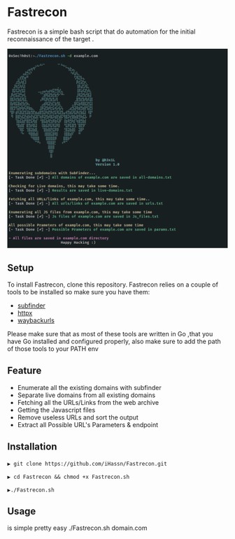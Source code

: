 # Fastrecon

  Fastrecon is a simple bash script that do automation for the initial reconnaissance of the target .
  
 
![This is an image](https://github.com/iHassn/Fastrecon/blob/main/.usage.png)

## Setup
To install Fastrecon, clone this repository. Fastrecon relies on a couple of tools to be installed so make sure you have them:
* [subfinder](https://github.com/projectdiscovery/subfinder)
* [httpx](https://github.com/projectdiscovery/httpx)
* [waybackurls](https://github.com/tomnomnom/waybackurls)
 
Please make sure that as most of these tools are written in Go ,that you have Go installed and configured properly, also make sure to add the path of those tools to your PATH env

## Feature
* Enumerate all the existing domains with subfinder 
* Separate live domains from all existing domains
* Fetching all the URLs/Links from the web archive
* Getting the Javascript files 
* Remove useless URLs and sort the output 
* Extract all Possible URL's Parameters & endpoint


## Installation
```
▶ git clone https://github.com/iHassn/Fastrecon.git
```
```
▶ cd Fastrecon && chmod +x Fastrecon.sh
```
```
▶./Fastrecon.sh
```
## Usage 
is simple pretty easy
./Fastrecon.sh domain.com
